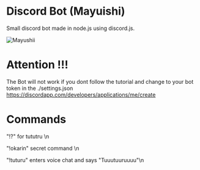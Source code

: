 # Discord Bot (Mayuishi)
Small discord bot made in node.js using discord.js.

![Mayushii](https://github.com/sikozonpc/Discord-Bot-/blob/master/img.png)

# Attention !!!
The Bot will not work if you dont follow  the tutorial and change to your bot token in the ./settings.json
https://discordapp.com/developers/applications/me/create

# Commands 
"!?"              for tututru \n

"!okarin"         secret command \n

"!tuturu"         enters voice chat and says "Tuuutuuruuuu"\n


